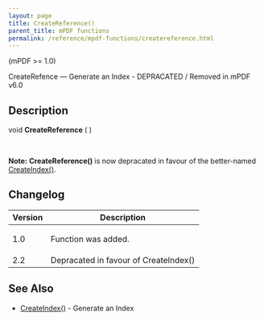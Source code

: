 ```yaml
---
layout: page
title: CreateReference()
parent_title: mPDF functions
permalink: /reference/mpdf-functions/createreference.html
---
```


<div id="bpmbook" class="bpmbook" style="direction:ltr;">
<div class="topic_user_field">
<div id="U0">
<p>(mPDF &gt;= 1.0)</p>
<p>CreateRefence — Generate an Index - DEPRACATED / Removed in mPDF v6.0</p>
<h2>Description</h2>

<div class="alert alert-info" role="alert">void <b>CreateReference</b> ( )</div>
<p>&nbsp;</p>

<div class="alert alert-info" role="alert"><b>Note:</b> <b>CreateReference()</b> is now depracated in favour of the better-named <a href="{{ "/reference/mpdf-functions/createindex.html" | prepend: site.baseurl }}">CreateIndex()</a>.&nbsp;</div>
<h2>Changelog</h2>
<table class="bpmTopic"> <thead>
<tr> <th>Version</th><th>Description</th> </tr>
</thead> <tbody>
<tr>
<td>1.0</td>
<td>
<p>Function was added.</p>
</td>
</tr>
<tr>
<td>2.2</td>
<td>Depracated in favour of CreateIndex()</td>
</tr>
</tbody> </table>
<h2>See Also</h2>
<ul>
<li class="manual_boxlist"><a href="{{ "/reference/mpdf-functions/createindex.html" | prepend: site.baseurl }}">CreateIndex()</a> - Generate an Index</li>
</ul>
</div>
</div>

